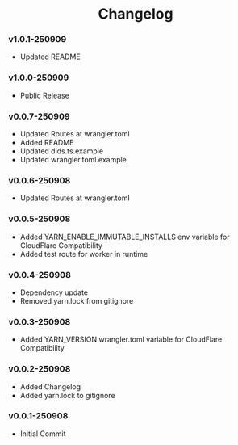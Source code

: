 <h1 align="center">Changelog</h1>

### v1.0.1-250909

- Updated README

### v1.0.0-250909

- Public Release

### v0.0.7-250909

- Updated Routes at wrangler.toml
- Added README
- Updated dids.ts.example
- Updated wrangler.toml.example

### v0.0.6-250908

- Updated Routes at wrangler.toml

### v0.0.5-250908

- Added YARN_ENABLE_IMMUTABLE_INSTALLS env variable for CloudFlare Compatibility
- Added test route for worker in runtime

### v0.0.4-250908

- Dependency update
- Removed yarn.lock from gitignore

### v0.0.3-250908

- Added YARN_VERSION wrangler.toml variable for CloudFlare Compatibility

### v0.0.2-250908

- Added Changelog
- Added yarn.lock to gitignore

### v0.0.1-250908

- Initial Commit
